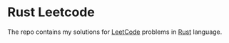# Rust Leetcode

The repo contains my solutions for [LeetCode](https://leetcode.com/) problems in [Rust](https://www.rust-lang.org/) language.
